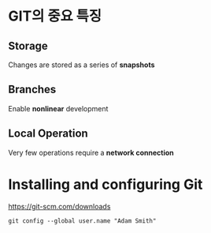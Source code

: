 # GIT의 중요 특징
## Storage
Changes are stored as a series of **snapshots**

## Branches
Enable **nonlinear** development

## Local Operation
Very few operations require a **network connection**


# Installing and configuring Git
https://git-scm.com/downloads

`git config --global user.name "Adam Smith"`
